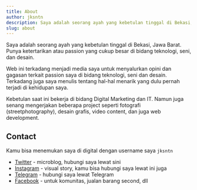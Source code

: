 ```yaml
---
title: About
author: jksntn
description: Saya adalah seorang ayah yang kebetulan tinggal di Bekasi, Jawa Barat. Punya ketertarikan atau passion yang cukup besar di bidang teknologi, seni, dan desain. 
slug: about
---
```


Saya adalah seorang ayah yang kebetulan tinggal di Bekasi, Jawa Barat. Punya ketertarikan atau passion yang cukup besar di bidang teknologi, seni, dan desain. 

Web ini terkadang menjadi media saya untuk menyalurkan opini dan gagasan terkait passion saya di bidang teknologi, seni dan desain. Terkadang juga saya menulis tentang hal-hal menarik yang dulu pernah terjadi di kehidupan saya.

Kebetulan saat ini bekerja di bidang Digital Marketing dan IT. Namun juga senang mengerjakan beberapa project seperti fotografi (streetphotography), desain grafis, video content, dan juga web development. 

## Contact

Kamu bisa menemukan saya di digital dengan username saya `jksntn`

- [Twitter](https://twitter.com/jksntn) - microblog, hubungi saya lewat sini
- [Instagram](https://instagram.com/jksntn) - visual story, kamu bisa hubungi saya lewat ini juga
- [Telegram](https://t.me/jksntn) - hubungi saya lewat Telegram 
- [Facebook](https://facebook.com/jksntn) - untuk komunitas, jualan barang second, dll

<!--more-->
